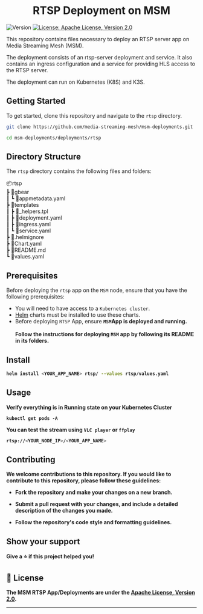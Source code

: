 <h1 align="center">RTSP Deployment on MSM</h1>
<p>
  <img alt="Version" src="https://img.shields.io/badge/version-0.0.1-blue.svg?cacheSeconds=2592000" />
  <a href="http://www.apache.org/licenses/LICENSE-2.0" target="_blank">
    <img alt="License: Apache License, Version 2.0" src="https://img.shields.io/badge/License-Apache License, Version 2.0-yellow.svg" />
  </a>
</p>

This repository contains files necessary to deploy an RTSP server app on Media Streaming Mesh (MSM).

The deployment consists of an rtsp-server deployment and service.  It also contains an ingress configuration and a service for providing HLS access to the RTSP server.

The deployment can run on Kubernetes (K8S) and K3S.

## Getting Started

To get started, clone this repository and navigate to the ```rtsp``` directory.
```sh
git clone https://github.com/media-streaming-mesh/msm-deployments.git
```
```sh
cd msm-deployments/deployments/rtsp
```

## Directory Structure

The ```rtsp``` directory contains the following files and folders:

📦rtsp<br>
 ┣ 📂gbear<br>
 ┃ ┗ 📜appmetadata.yaml<br>
 ┣ 📂templates<br>
 ┃ ┣ 📜_helpers.tpl<br>
 ┃ ┣ 📜deployment.yaml<br>
 ┃ ┣ 📜ingress.yaml<br>
 ┃ ┗ 📜service.yaml<br>
 ┣ 📜.helmignore<br>
 ┣ 📜Chart.yaml<br>
 ┣ 📜README.md<br>
 ┗ 📜values.yaml<br>

## Prerequisites

Before deploying the ```rtsp``` app on the ```MSM``` node, ensure that you have the following prerequisites:

* You will need to have access to a ```Kubernetes cluster```.<br>
* [Helm](https://helm.sh) charts must be installed to use these charts. <br>
* Before deploying ```RTSP``` App, ensure <b>```MSM```App is deployed and running.<br><br>
**Follow the instructions for deploying ```MSM``` app by following its README in its folders.<br>**

## Install

```sh
helm install <YOUR_APP_NAME> rtsp/ --values rtsp/values.yaml
```

## Usage
Verify everything is in Running state on your Kubernetes Cluster 

```kubectl get pods -A```

You can test the stream using ```VLC player``` or ```ffplay```

```sh
rtsp://<YOUR_NODE_IP>/<YOUR_APP_NAME>
```

## Contributing

We welcome contributions to this repository. If you would like to contribute to this repository, please follow these guidelines:

* Fork the repository and make your changes on a new branch.

* Submit a pull request with your changes, and include a detailed description of the changes you made.

* Follow the repository's code style and formatting guidelines.

## Show your support

Give a ⭐️ if this project helped you!

## 📝 License

The MSM RTSP App/Deployments are under the [Apache License, Version 2.0](http://www.apache.org/licenses/LICENSE-2.0).

***
